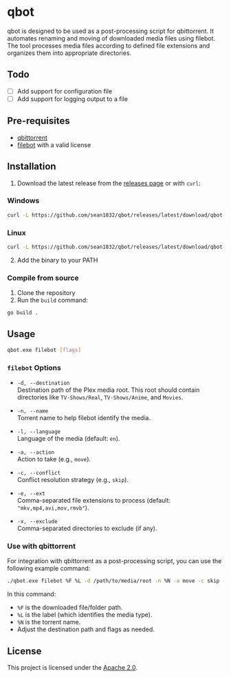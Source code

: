 # qbot
qbot is designed to be used as a post-processing script for qbittorrent. It automates renaming and moving of downloaded media files using filebot. The tool processes media files according to defined file extensions and organizes them into appropriate directories.

## Todo
- [ ] Add support for configuration file
- [ ] Add support for logging output to a file

## Pre-requisites
- [qbittorrent](https://www.qbittorrent.org/)
- [filebot](https://www.filebot.net/) with a valid license

## Installation
1. Download the latest release from the [releases page](https://github.com/sean1832/qbot/releases/latest) or with `curl`:
### Windows
```bash
curl -L https://github.com/sean1832/qbot/releases/latest/download/qbot-win-amd64.exe -o qbot.exe
```
### Linux
```bash
curl -L https://github.com/sean1832/qbot/releases/latest/download/qbot-linux-amd64 -o qbot
```

2. Add the binary to your PATH

### Compile from source
1. Clone the repository
2. Run the `build` command:
```bash
go build .
```

## Usage
```bash
qbot.exe filebot [flags]
```


### `filebot` Options
- `-d, --destination`  
  Destination path of the Plex media root. This root should contain directories like `TV-Shows/Real`, `TV-Shows/Anime`, and `Movies`.

- `-n, --name`  
  Torrent name to help filebot identify the media.

- `-l, --language`  
  Language of the media (default: `en`).

- `-a, --action`  
  Action to take (e.g., `move`).

- `-c, --conflict`  
  Conflict resolution strategy (e.g., `skip`).

- `-e, --ext`  
  Comma-separated file extensions to process (default: `"mkv,mp4,avi,mov,rmvb"`).

- `-x, --exclude`  
  Comma-separated directories to exclude (if any).

### Use with qbittorrent
For integration with qbittorrent as a post-processing script, you can use the following example command:
```bash
./qbot.exe filebot %F %L -d /path/to/media/root -n %N -a move -c skip -l en -e "mkv,mp4,avi,mov,rmvb" -x "sample,extras"
```
In this command:
- `%F` is the downloaded file/folder path.
- `%L` is the label (which identifies the media type).
- `%N` is the torrent name.
- Adjust the destination path and flags as needed.

## License
This project is licensed under the [Apache 2.0](LICENSE).